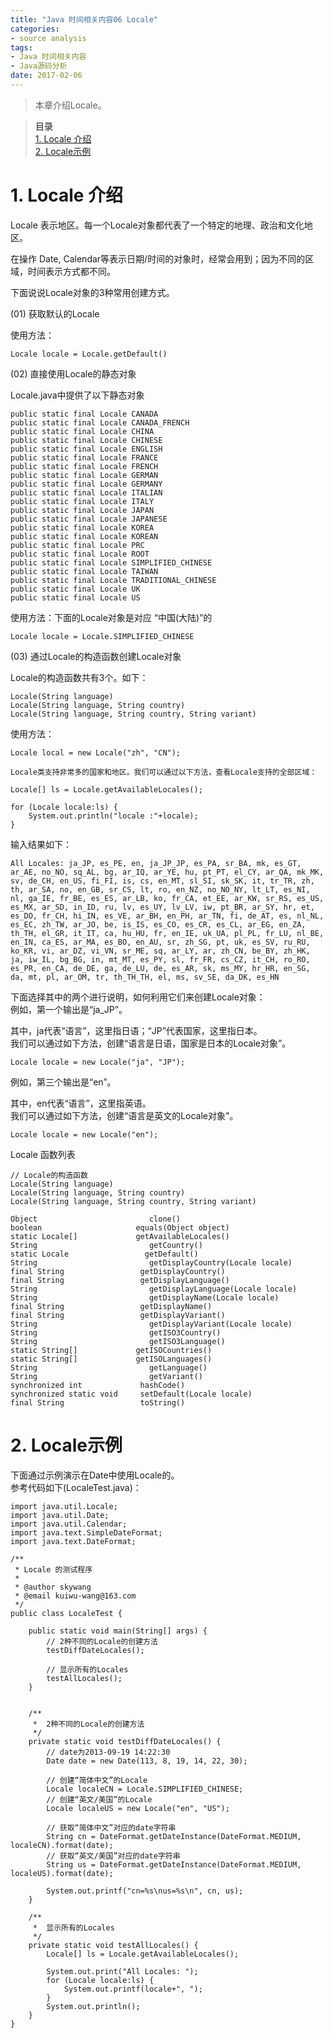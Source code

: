 ```yaml
---
title: "Java 时间相关内容06 Locale"
categories: 
- source analysis
tags: 
- Java 时间相关内容
- Java源码分析
date: 2017-02-06
---
```


> 本章介绍Locale。


> **目录**  
> [1. Locale 介绍](#anchor1)   
> [2. Locale示例](#anchor2)   


<a name="anchor1"></a>
# 1. Locale 介绍

Locale 表示地区。每一个Locale对象都代表了一个特定的地理、政治和文化地区。

在操作 Date, Calendar等表示日期/时间的对象时，经常会用到；因为不同的区域，时间表示方式都不同。

 

下面说说Locale对象的3种常用创建方式。

(01) 获取默认的Locale

使用方法：

    Locale locale = Locale.getDefault()


(02) 直接使用Locale的静态对象

Locale.java中提供了以下静态对象

    public static final Locale CANADA
    public static final Locale CANADA_FRENCH
    public static final Locale CHINA
    public static final Locale CHINESE
    public static final Locale ENGLISH
    public static final Locale FRANCE
    public static final Locale FRENCH
    public static final Locale GERMAN
    public static final Locale GERMANY
    public static final Locale ITALIAN
    public static final Locale ITALY
    public static final Locale JAPAN
    public static final Locale JAPANESE
    public static final Locale KOREA
    public static final Locale KOREAN
    public static final Locale PRC
    public static final Locale ROOT
    public static final Locale SIMPLIFIED_CHINESE
    public static final Locale TAIWAN
    public static final Locale TRADITIONAL_CHINESE
    public static final Locale UK
    public static final Locale US

使用方法：下面的Locale对象是对应 “中国(大陆)”的

    Locale locale = Locale.SIMPLIFIED_CHINESE


(03) 通过Locale的构造函数创建Locale对象

Locale的构造函数共有3个。如下：

    Locale(String language)
    Locale(String language, String country)
    Locale(String language, String country, String variant)

使用方法：

    Locale local = new Locale("zh", "CN");

    Locale类支持非常多的国家和地区。我们可以通过以下方法，查看Locale支持的全部区域：

    Locale[] ls = Locale.getAvailableLocales();

    for (Locale locale:ls) {
        System.out.println("locale :"+locale);
    }

输入结果如下：

    All Locales: ja_JP, es_PE, en, ja_JP_JP, es_PA, sr_BA, mk, es_GT, ar_AE, no_NO, sq_AL, bg, ar_IQ, ar_YE, hu, pt_PT, el_CY, ar_QA, mk_MK, sv, de_CH, en_US, fi_FI, is, cs, en_MT, sl_SI, sk_SK, it, tr_TR, zh, th, ar_SA, no, en_GB, sr_CS, lt, ro, en_NZ, no_NO_NY, lt_LT, es_NI, nl, ga_IE, fr_BE, es_ES, ar_LB, ko, fr_CA, et_EE, ar_KW, sr_RS, es_US, es_MX, ar_SD, in_ID, ru, lv, es_UY, lv_LV, iw, pt_BR, ar_SY, hr, et, es_DO, fr_CH, hi_IN, es_VE, ar_BH, en_PH, ar_TN, fi, de_AT, es, nl_NL, es_EC, zh_TW, ar_JO, be, is_IS, es_CO, es_CR, es_CL, ar_EG, en_ZA, th_TH, el_GR, it_IT, ca, hu_HU, fr, en_IE, uk_UA, pl_PL, fr_LU, nl_BE, en_IN, ca_ES, ar_MA, es_BO, en_AU, sr, zh_SG, pt, uk, es_SV, ru_RU, ko_KR, vi, ar_DZ, vi_VN, sr_ME, sq, ar_LY, ar, zh_CN, be_BY, zh_HK, ja, iw_IL, bg_BG, in, mt_MT, es_PY, sl, fr_FR, cs_CZ, it_CH, ro_RO, es_PR, en_CA, de_DE, ga, de_LU, de, es_AR, sk, ms_MY, hr_HR, en_SG, da, mt, pl, ar_OM, tr, th_TH_TH, el, ms, sv_SE, da_DK, es_HN

下面选择其中的两个进行说明，如何利用它们来创建Locale对象：  
例如，第一个输出是“ja_JP”。

其中，ja代表“语言”，这里指日语；“JP”代表国家，这里指日本。  
我们可以通过如下方法，创建“语言是日语，国家是日本的Locale对象”。

    Locale locale = new Locale("ja", "JP");

例如，第三个输出是“en”。

其中，en代表“语言”，这里指英语。  
我们可以通过如下方法，创建“语言是英文的Locale对象”。

    Locale locale = new Locale("en");



Locale 函数列表

    // Locale的构造函数
    Locale(String language)
    Locale(String language, String country)
    Locale(String language, String country, String variant)
    
    Object                         clone()
    boolean                     equals(Object object)
    static Locale[]             getAvailableLocales()
    String                         getCountry()
    static Locale                 getDefault()
    String                         getDisplayCountry(Locale locale)
    final String                 getDisplayCountry()
    final String                 getDisplayLanguage()
    String                         getDisplayLanguage(Locale locale)
    String                         getDisplayName(Locale locale)
    final String                 getDisplayName()
    final String                 getDisplayVariant()
    String                         getDisplayVariant(Locale locale)
    String                         getISO3Country()
    String                         getISO3Language()
    static String[]             getISOCountries()
    static String[]             getISOLanguages()
    String                         getLanguage()
    String                         getVariant()
    synchronized int             hashCode()
    synchronized static void     setDefault(Locale locale)
    final String                 toString()

 

<a name="anchor2"></a>
# 2. Locale示例

下面通过示例演示在Date中使用Locale的。  
参考代码如下(LocaleTest.java)：

    import java.util.Locale;
    import java.util.Date;
    import java.util.Calendar;
    import java.text.SimpleDateFormat;
    import java.text.DateFormat;
    
    /**
     * Locale 的测试程序
     *
     * @author skywang
     * @email kuiwu-wang@163.com
     */
    public class LocaleTest {
    
        public static void main(String[] args) {
            // 2种不同的Locale的创建方法
            testDiffDateLocales();
    
            // 显示所有的Locales
            testAllLocales();
        }


        /**
         *  2种不同的Locale的创建方法
         */
        private static void testDiffDateLocales() {
            // date为2013-09-19 14:22:30
            Date date = new Date(113, 8, 19, 14, 22, 30);
    
            // 创建“简体中文”的Locale
            Locale localeCN = Locale.SIMPLIFIED_CHINESE;
            // 创建“英文/美国”的Locale
            Locale localeUS = new Locale("en", "US");
    
            // 获取“简体中文”对应的date字符串
            String cn = DateFormat.getDateInstance(DateFormat.MEDIUM, localeCN).format(date);
            // 获取“英文/美国”对应的date字符串
            String us = DateFormat.getDateInstance(DateFormat.MEDIUM, localeUS).format(date);
    
            System.out.printf("cn=%s\nus=%s\n", cn, us);
        }
    
        /**
         *  显示所有的Locales
         */
        private static void testAllLocales() {
            Locale[] ls = Locale.getAvailableLocales();
    
            System.out.print("All Locales: ");
            for (Locale locale:ls) {
                System.out.printf(locale+", ");
            }
            System.out.println();
        }
    }

 
